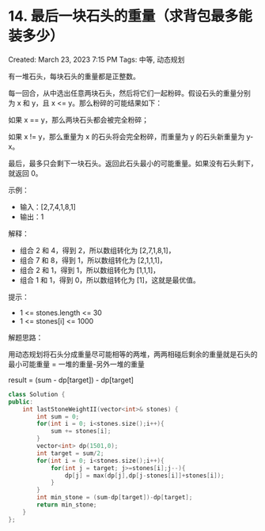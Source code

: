 # 14. 最后一块石头的重量（求背包最多能装多少）

Created: March 23, 2023 7:15 PM
Tags: 中等, 动态规划

有一堆石头，每块石头的重量都是正整数。

每一回合，从中选出任意两块石头，然后将它们一起粉碎。假设石头的重量分别为 x 和 y，且 x <= y。那么粉碎的可能结果如下：

如果 x == y，那么两块石头都会被完全粉碎；

如果 x != y，那么重量为 x 的石头将会完全粉碎，而重量为 y 的石头新重量为 y-x。

最后，最多只会剩下一块石头。返回此石头最小的可能重量。如果没有石头剩下，就返回 0。

示例：

- 输入：[2,7,4,1,8,1]
- 输出：1

解释：

- 组合 2 和 4，得到 2，所以数组转化为 [2,7,1,8,1]，
- 组合 7 和 8，得到 1，所以数组转化为 [2,1,1,1]，
- 组合 2 和 1，得到 1，所以数组转化为 [1,1,1]，
- 组合 1 和 1，得到 0，所以数组转化为 [1]，这就是最优值。

提示：

- 1 <= stones.length <= 30
- 1 <= stones[i] <= 1000

解题思路：

用动态规划将石头分成重量尽可能相等的两堆，两两相碰后剩余的重量就是石头的最小可能重量 = 一堆的重量-另外一堆的重量

result = (sum - dp[target]) - dp[target]

```cpp
class Solution {
public:
    int lastStoneWeightII(vector<int>& stones) {
        int sum = 0;
        for(int i = 0; i<stones.size();i++){
            sum += stones[i];
        }
        vector<int> dp(1501,0);
        int target = sum/2;
        for(int i = 0; i<stones.size();i++){
            for(int j = target; j>=stones[i];j--){
                dp[j] = max(dp[j],dp[j-stones[i]]+stones[i]);
            }
        }
        int min_stone = (sum-dp[target])-dp[target];
        return min_stone;
    }
};
```